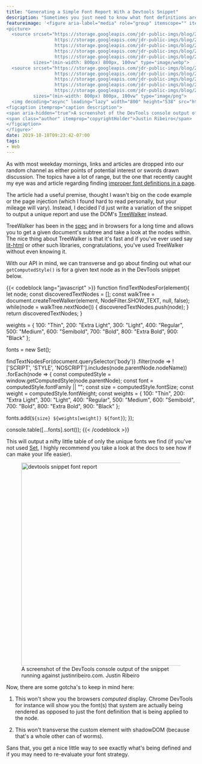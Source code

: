 ```yaml
---
title: "Generating a Simple Font Report With a Devtools Snippet"
description: "Sometimes you just need to know what font definitions are on a page and simple DevTools snippet with TreeWalker can help."
featureimage: '<figure aria-label="media" role="group" itemscope="" itemprop="associatedMedia" itemtype="http://schema.org/ImageObject">
<picture>
  <source srcset="https://storage.googleapis.com/jdr-public-imgs/blog/20191018-devtools-font-report-640.webp 640w,
                  https://storage.googleapis.com/jdr-public-imgs/blog/20191018-devtools-font-report-800.webp 800w,
                  https://storage.googleapis.com/jdr-public-imgs/blog/20191018-devtools-font-report-1024.webp 1024w,
                  https://storage.googleapis.com/jdr-public-imgs/blog/20191018-devtools-font-report-1280.webp 1280w,
                  https://storage.googleapis.com/jdr-public-imgs/blog/20191018-devtools-font-report-1600.webp 1600w"
          sizes="(min-width: 800px) 800px, 100vw" type="image/webp">
  <source srcset="https://storage.googleapis.com/jdr-public-imgs/blog/20191018-devtools-font-report-640.png 640w,
                  https://storage.googleapis.com/jdr-public-imgs/blog/20191018-devtools-font-report-800.png 800w,
                  https://storage.googleapis.com/jdr-public-imgs/blog/20191018-devtools-font-report-1024.png 1024w,
                  https://storage.googleapis.com/jdr-public-imgs/blog/20191018-devtools-font-report-1280.png 1280w,
                  https://storage.googleapis.com/jdr-public-imgs/blog/20191018-devtools-font-report-1600.png 1600w"
          sizes="(min-width: 800px) 800px, 100vw" type="image/png">
  <img decoding="async" loading="lazy" width="800" height="538" src="https://storage.googleapis.com/jdr-public-imgs/blog/20191018-devtools-font-report-800.png" alt="devtools snippet font report">
<figcaption itemprop="caption description">
<span aria-hidden="true">A screenshot of the DevTools console output of the snippet running against justinribeiro.com.</span>
<span class="author" itemprop="copyrightHolder">Justin Ribeiro</span>
</figcaption>
</figure>'
date: 2019-10-18T09:23:42-07:00
tags:
- Web
---
```


As with most weekday mornings, links and articles are dropped into our random channel as either points of potential interest or swords drawn discussion. The topics have a lot of range, but the one that recently caught my eye was and article regarding finding [improper font definitions in a page](https://blog.lemi.travel/how-my-butt-helped-fix-font-problems-on-the-web/).

The article had a useful premise, thought I wasn't big on the code example or the page injection (which I found hard to read personally, but your mileage will vary). Instead, I decided I'd just write a variation of the snippet to output a unique report and use the DOM's [TreeWalker](https://developer.mozilla.org/en-US/docs/Web/API/TreeWalker) instead.

TreeWalker has been in the [spec](https://dom.spec.whatwg.org/#interface-treewalker) and in browsers for a long time and allows you to get a given document's subtree and take a look at the nodes within. The nice thing about TreeWalker is that it's fast and if you've ever used say [lit-html](https://github.com/Polymer/lit-html/blob/a1b538f693abbc17d03ab84b96c497f63cd1535b/src/lib/template.ts#L53) or other such libraries, congratulations, you've used TreeWalker without even knowing it.

With our API in mind, we can transverse and go about finding out what our `getComputedStyle()` is for a given text node as in the DevTools snippet below.

{{< codeblock lang="javascript" >}}
function findTextNodesFor(element){
  let node;
  const discoveredTextNodes = [];
  const walkTree = document.createTreeWalker(element, NodeFilter.SHOW_TEXT, null, false);
  while(node = walkTree.nextNode()) {
    discoveredTextNodes.push(node);
  }
  return discoveredTextNodes;
}

weights = {
  100: "Thin",
  200: "Extra Light",
  300: "Light",
  400: "Regular",
  500: "Medium",
  600: "Semibold",
  700: "Bold",
  800: "Extra Bold",
  900: "Black"
};

fonts = new Set();

findTextNodesFor(document.querySelector('body'))
  .filter(node => !['SCRIPT', 'STYLE', 'NOSCRIPT'].includes(node.parentNode.nodeName))
  .forEach(node => {
  const computedStyle = window.getComputedStyle(node.parentNode);
  const font = computedStyle.fontFamily || "";
  const size = computedStyle.fontSize;
  const weight = computedStyle.fontWeight;
  const weights = {
    100: "Thin",
    200: "Extra Light",
    300: "Light",
    400: "Regular",
    500: "Medium",
    600: "Semibold",
    700: "Bold",
    800: "Extra Bold",
    900: "Black"
  };

  fonts.add(`${size} ${weights[weight]} ${font}`);
});

console.table([...fonts].sort());
{{< /codeblock >}}

This will output a nifty little table of only the unique fonts we find (if you've not used [Set](https://developer.mozilla.org/en-US/docs/Web/JavaScript/Reference/Global_Objects/Set), I highly recommend you take a look at the docs to see how if can make your life easier).

<figure aria-label="media" role="group" itemscope="" itemprop="associatedMedia" itemtype="http://schema.org/ImageObject">
<picture>
  <source srcset="https://storage.googleapis.com/jdr-public-imgs/blog/20191018-devtools-font-report-640.webp 640w,
                  https://storage.googleapis.com/jdr-public-imgs/blog/20191018-devtools-font-report-800.webp 800w,
                  https://storage.googleapis.com/jdr-public-imgs/blog/20191018-devtools-font-report-1024.webp 1024w,
                  https://storage.googleapis.com/jdr-public-imgs/blog/20191018-devtools-font-report-1280.webp 1280w,
                  https://storage.googleapis.com/jdr-public-imgs/blog/20191018-devtools-font-report-1600.webp 1600w"
          sizes="(min-width: 800px) 800px, 100vw" type="image/webp">
  <source srcset="https://storage.googleapis.com/jdr-public-imgs/blog/20191018-devtools-font-report-640.png 640w,
                  https://storage.googleapis.com/jdr-public-imgs/blog/20191018-devtools-font-report-800.png 800w,
                  https://storage.googleapis.com/jdr-public-imgs/blog/20191018-devtools-font-report-1024.png 1024w,
                  https://storage.googleapis.com/jdr-public-imgs/blog/20191018-devtools-font-report-1280.png 1280w,
                  https://storage.googleapis.com/jdr-public-imgs/blog/20191018-devtools-font-report-1600.png 1600w"
          sizes="(min-width: 800px) 800px, 100vw" type="image/png">
  <img decoding="async" loading="lazy" width="800" height="538" src="https://storage.googleapis.com/jdr-public-imgs/blog/20191018-devtools-font-report-800.png" alt="devtools snippet font report">
<figcaption itemprop="caption description">
<span aria-hidden="true">A screenshot of the DevTools console output of the snippet running against justinribeiro.com.</span>
<span class="author" itemprop="copyrightHolder">Justin Ribeiro</span>
</figcaption>
</figure>

Now, there are some gotcha's to keep in mind here:

1. This won't show you the browsers _computed_ display. Chrome DevTools for instance will show you the font(s) that system are actually being rendered as opposed to just the font definition that is being applied to the node.

2. This won't transverse the custom element with shadowDOM (because that's a whole other can of worms).

Sans that, you get a nice little way to see exactly what's being defined and if you may need to re-evaluate your font strategy.
